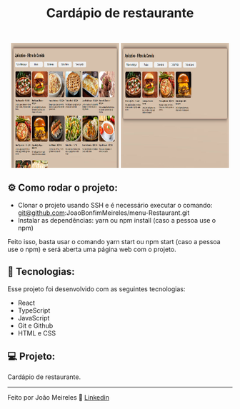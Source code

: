 <h1 align="center"> Cardápio de restaurante </h1>

<br>

<p align="center">
  <img alt="projeto DevLinks" src="/public/assets/normal.png" width="48%" height="280px">
    <img alt="projeto DevLinks" src="/public/assets/select.png" width="48%" height="280px">
</p>

## ⚙️ Como rodar o projeto:

- Clonar o projeto usando SSH e é necessário executar o comando: git@github.com:JoaoBonfimMeireles/menu-Restaurant.git
- Instalar as dependências: yarn ou npm install (caso a pessoa use o npm)

Feito isso, basta usar o comando yarn start ou npm start (caso a pessoa use o npm) e será aberta uma página web com o projeto.

## 🚀 Tecnologias:

Esse projeto foi desenvolvido com as seguintes tecnologias:

- React
- TypeScript
- JavaScript
- Git e Github
- HTML e CSS

## 💻 Projeto:

Cardápio de restaurante.

---

Feito por João Meireles :wave: [Linkedin](https://www.linkedin.com/in/jpw-meireles/)
